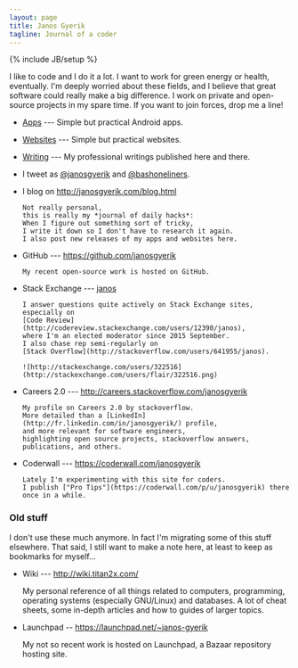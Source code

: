 ```yaml
---
layout: page
title: Janos Gyerik
tagline: Journal of a coder
---
```

{% include JB/setup %}

I like to code and I do it a lot.
I want to work for green energy or health, eventually.
I'm deeply worried about these fields,
and I believe that great software could really make a big difference.
I work on private and open-source projects in my spare time.
If you want to join forces, drop me a line!

- [Apps](apps.html) ---
  Simple but practical Android apps.

- [Websites](websites.html) ---
  Simple but practical websites.

- [Writing](writing.html) ---
  My professional writings published here and there.

- I tweet as [@janosgyerik](https://twitter.com/janosgyerik) and [@bashoneliners](https://twitter.com/bashoneliners).

- I blog on http://janosgyerik.com/blog.html

      Not really personal,
      this is really my *journal of daily hacks*:
      When I figure out something sort of tricky,
      I write it down so I don't have to research it again.
      I also post new releases of my apps and websites here.

- GitHub --- https://github.com/janosgyerik

      My recent open-source work is hosted on GitHub.

- Stack Exchange --- [janos](http://stackexchange.com/users/322516)

      I answer questions quite actively on Stack Exchange sites,
      especially on
      [Code Review](http://codereview.stackexchange.com/users/12390/janos),
      where I'm an elected moderator since 2015 September.
      I also chase rep semi-regularly on
      [Stack Overflow](http://stackoverflow.com/users/641955/janos).

      ![http://stackexchange.com/users/322516](http://stackexchange.com/users/flair/322516.png)

- Careers 2.0 --- http://careers.stackoverflow.com/janosgyerik

      My profile on Careers 2.0 by stackoverflow.
      More detailed than a [LinkedIn](http://fr.linkedin.com/in/janosgyerik/) profile,
      and more relevant for software engineers,
      highlighting open source projects, stackoverflow answers,
      publications, and others.

- Coderwall --- https://coderwall.com/janosgyerik

      Lately I'm experimenting with this site for coders.
      I publish ["Pro Tips"](https://coderwall.com/p/u/janosgyerik) there once in a while.

### Old stuff

I don't use these much anymore.
In fact I'm migrating some of this stuff elsewhere.
That said, I still want to make a note here,
at least to keep as bookmarks for myself...

- Wiki --- http://wiki.titan2x.com/

  My personal reference of all things related to computers,
  programming, operating systems (especially GNU/Linux) and databases.
  A lot of cheat sheets,
  some in-depth articles and how to guides of larger topics.

- Launchpad -- https://launchpad.net/~janos-gyerik

  My not so recent work is hosted on Launchpad,
  a Bazaar repository hosting site.

<!--
If you appreciate my open source work, apps, tools,
you can make a small donation through PayPal:

<form action="https://www.paypal.com/cgi-bin/webscr" method="post" target="_top">
<input type="hidden" name="cmd" value="_s-xclick">
<input type="hidden" name="hosted_button_id" value="JMG95JHR9DLQU">
<input type="image" src="https://www.paypalobjects.com/en_US/i/btn/btn_donate_LG.gif" border="0" name="submit" alt="PayPal - The safer, easier way to pay online!">
<img alt="" border="0" src="https://www.paypalobjects.com/en_US/i/scr/pixel.gif" width="1" height="1">
</form>
-->
